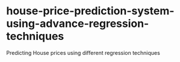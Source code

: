 # house-price-prediction-system-using-advance-regression-techniques
Predicting House prices using different regression techniques
